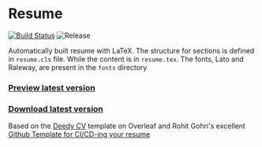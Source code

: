 # Resume

[![Build Status](https://github.com/codery2k/resume/workflows/Preview/badge.svg?branch=master)](https://github.com/codery2k/resume/actions?query=branch%3Amaster)
![Release](https://github.com/codery2k/resume/workflows/Release/badge.svg)

Automatically built resume with LaTeX. The structure for sections is defined in `resume.cls` file. While the content is in `resume.tex`. The fonts, Lato and Raleway, are present in the `fonts` directory

### [Preview latest version](https://docs.google.com/viewer?url=https://github.com/codery2k/resume/releases/latest/download/SaurabhMiglani.pdf)

### [Download latest version](https://github.com/codery2k/resume/releases/latest/download/SaurabhMiglani.pdf) 

Based on the [Deedy CV](https://www.overleaf.com/latex/templates/deedy-cv/bjryvfsjdyxz) template on Overleaf and Rohit Gohri's excellent [Github Template for CI/CD-ing your resume](https://github.com/rohit-gohri/resume-template)

